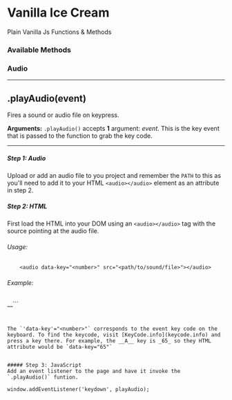 # Vanilla Ice Cream
Plain Vanilla Js Functions & Methods

### Available Methods

### Audio
___
## .playAudio(event)
Fires a sound or audio file on keypress.

__Arguments:__ `.playAudio()` accepts __1__ argument: _event_. This is the key event that is passed to the function to grab the key code.

***
##### Step 1: Audio
Upload or add an audio file to you project and remember the `PATH` to this as you'll need to add it to your HTML `<audio></audio>` element as an attribute in step 2.

##### Step 2: HTML
First load the HTML into your DOM using an `<audio></audio>` tag with the source pointing at the audio file.

###### Usage:
```
	<audio data-key="<number>" src="<path/to/sound/file>"></audio>
```

###### Example:
__```
	<audio data-key="65" src="sounds/kickdrum.wav"></audio>
```__


The `'data-key'="<number>"` corresponds to the event key code on the keyboard. To find the keycode, visit [KeyCode.info](keycode.info) and press a key there. For example, the __A__ key is _65_ so they HTML attribute would be `data-key="65"`


##### Step 3: JavaScript
Add an event listener to the page and have it invoke the `.playAudio()` funtion.

```
	window.addEventListener('keydown', playAudio);
```
